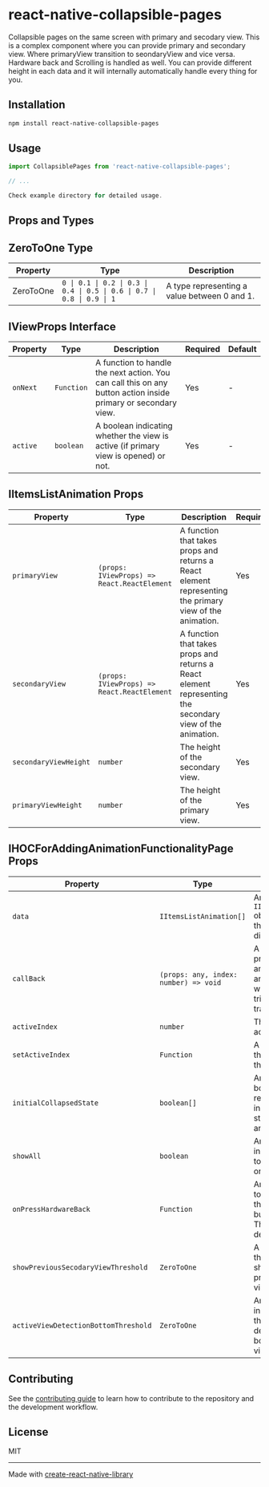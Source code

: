 # react-native-collapsible-pages

Collapsible pages on the same screen with primary and secodary view. This is a complex component where you can provide primary and secondary view.
Where primaryView transition to seondaryView and vice versa. Hardware back and Scrolling is handled as well. You can provide different height in each data
and it will internally automatically handle every thing for you.

## Installation

```sh
npm install react-native-collapsible-pages
```

## Usage

```js
import CollapsiblePages from 'react-native-collapsible-pages';

// ...

Check example directory for detailed usage.

```


## Props and Types

## ZeroToOne Type

| Property | Type  | Description                              |
|----------|-------|------------------------------------------|
| ZeroToOne| `0 \| 0.1 \| 0.2 \| 0.3 \| 0.4 \| 0.5 \| 0.6 \| 0.7 \| 0.8 \| 0.9 \| 1` | A type representing a value between 0 and 1. |

## IViewProps Interface

| Property | Type       | Description                                                        | Required | Default |
|----------|------------|--------------------------------------------------------------------|----------|---------|
| `onNext` | `Function` | A function to handle the next action. You can call this on any button action inside primary or secondary view.                               | Yes      | -       |
| `active` | `boolean`  | A boolean indicating whether the view is active (if primary view is opened) or not.             | Yes      | -       |



## IItemsListAnimation Props

| Property              | Type                                 | Description                                                                                                       | Required | Default |
|-----------------------|--------------------------------------|-------------------------------------------------------------------------------------------------------------------|----------|---------|
| `primaryView`         | `(props: IViewProps) => React.ReactElement` | A function that takes props and returns a React element representing the primary view of the animation.          | Yes      | -       |
| `secondaryView`       | `(props: IViewProps) => React.ReactElement` | A function that takes props and returns a React element representing the secondary view of the animation.        | Yes      | -       |
| `secondaryViewHeight` | `number`                             | The height of the secondary view.                                                                                | Yes      | -       |
| `primaryViewHeight`   | `number`                             | The height of the primary view.                                                                                  | Yes      | -       |

## IHOCForAddingAnimationFunctionalityPage Props

| Property                          | Type                                      | Description                                                                                                     | Required | Default |
|-----------------------------------|-------------------------------------------|-----------------------------------------------------------------------------------------------------------------|----------|---------|
| `data`                            | `IItemsListAnimation[]`                   | An array of `IItemsListAnimation` objects representing the animations to be displayed.                         | Yes      | -       |
| `callBack`                        | `(props: any, index: number) => void`     | A function that takes props and an index, and you can add any side effect here when a onNext is triggered and transition happens.| Yes      | -       |
| `activeIndex`                     | `number`                                  | The index of the active animation.                                                                              | Yes      | -       |
| `setActiveIndex`                  | `Function`                                | A function that sets the active index of the animation.                                                          | Yes      | -       |
| `initialCollapsedState`           | `boolean[]`                               | An optional array of booleans representing the initial collapsed state of each animation.                       | No       | all false according to length of data  |
| `showAll`                         | `boolean`                                 | An optional boolean indicating whether to show all view at once.                                                  | No       | false   |
| `onPressHardwareBack`             | `Function`                                | An optional function to be called when the hardware back button is pressed. This will overide default behaviour                                     | No       | -       |
| `showPreviousSecodaryViewThreshold`| `ZeroToOne`                               | A value indicating the threshold for showing the previous secondary view.                                       | Yes      | 0.5     |
| `activeViewDetectionBottomThreshold`| `ZeroToOne`                              | An optional value indicating the threshold for detecting the bottom of the active view.                         | No       | 0.3     |



## Contributing

See the [contributing guide](CONTRIBUTING.md) to learn how to contribute to the repository and the development workflow.

## License

MIT

---

Made with [create-react-native-library](https://github.com/callstack/react-native-builder-bob)
